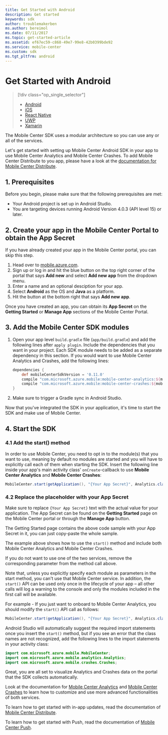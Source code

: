```yaml
---
title: Get Started with Android
description: Get started
keywords: sdk
author: troublemakerben
ms.author: bereimol
ms.date: 07/11/2017
ms.topic: get-started-article
ms.assetid: ef67ec59-c868-49e7-99e8-42b0399bde92
ms.service: mobile-center
ms.custom: sdk
ms.tgt_pltfrm: android
---
```


# Get Started with Android

> [!div class="op_single_selector"]
> * [Android](android.md)
> * [iOS](ios.md)
> * [React Native](react-native.md)
> * [UWP](uwp.md)
> * [Xamarin](xamarin.md)

The Mobile Center SDK uses a modular architecture so you can use any or all of the services.

Let's get started with setting up Mobile Center Android SDK in your app to use Mobile Center Analytics and Mobile Center Crashes. To add Mobile Center Distribute to you app, please have a look at the [documentation for Mobile Center Distribute](~/sdk/distribute/android.md).

## 1. Prerequisites

Before you begin, please make sure that the following prerequisites are met:

* Your Android project is set up in Android Studio.
* You are targeting devices running Android Version 4.0.3 (API level 15) or later.

## 2. Create your app in the Mobile Center Portal to obtain the App Secret

If you have already created your app in the Mobile Center portal, you can skip this step.

1. Head over to [mobile.azure.com](https://mobile.azure.com).
2. Sign up or log in and hit the blue button on the top right corner of the portal that says **Add new** and select **Add new app** from the dropdown menu.
3. Enter a name and an optional desciption for your app.
4. Select **Android** as the OS and **Java** as a platform.
5. Hit the button at the bottom right that says **Add new app**.

Once you have created an app, you can obtain its **App Secret** on the **Getting Started** or **Manage App** sections of the Mobile Center Portal.

## 3. Add the Mobile Center SDK modules

1. Open your app level `build.gradle` file (`app/build.gradle`) and add the following lines after `apply plugin`. Include the dependencies that you want in your project. Each SDK module needs to be added as a separate dependency in this section. If you would want to use Mobile Center Analytics and Crashes, add the following lines:

	```groovy
	dependencies {
		def mobileCenterSdkVersion = '0.11.0'
   		compile "com.microsoft.azure.mobile:mobile-center-analytics:${mobileCenterSdkVersion}"
   		compile "com.microsoft.azure.mobile:mobile-center-crashes:${mobileCenterSdkVersion}"
	}
	```

2. Make sure to trigger a Gradle sync in Android Studio.

Now that you've integrated the SDK in your application, it's time to start the SDK and make use of Mobile Center.

## 4. Start the SDK

### 4.1 Add the start() method

In order to use Mobile Center, you need to opt in to the module(s) that you want to use, meaning by default no modules are started and you will have to explicitly call each of them when starting the SDK. Insert the following line inside your app's main activity class' `onCreate`-callback to use **Mobile Center Analytics** and **Mobile Center Crashes**:

```java
MobileCenter.start(getApplication(), "{Your App Secret}", Analytics.class, Crashes.class);
```

### 4.2 Replace the placeholder with your App Secret

Make sure to replace `{Your App Secret}` text with the actual value for your application. The App Secret can be found on the **Getting Started** page on the Mobile Center portal or through the **Manage App** button.

The Getting Started page contains the above code sample with your App Secret in it, you can just copy-paste the whole sample.

The example above shows how to use the `start()` method and include both Mobile Center Analytics and Mobile Center Crashes.

If you do not want to use one of the two services, remove the corresponding parameter from the method call above.

Note that, unless you explicitly specify each module as parameters in the start method, you can't use that Mobile Center service. In addition, the `start()` API can be used only once in the lifecycle of your app – all other calls will log a warning to the console and only the modules included in the first call will be available.

For example - If you just want to onboard to Mobile Center Analytics, you should modify the `start()` API call as follows:

```java
MobileCenter.start(getApplication(), "{Your App Secret}", Analytics.class);
```

Android Studio will automatically suggest the required import statements once you insert the `start()` method, but if you see an error that the class names are not recognized, add the following lines to the import statements in your activity class:

```java
import com.microsoft.azure.mobile.MobileCenter;
import com.microsoft.azure.mobile.analytics.Analytics;
import com.microsoft.azure.mobile.crashes.Crashes;
```

Great, you are all set to visualize Analytics and Crashes data on the portal that the SDK collects automatically.

Look at the documentation for [Mobile Center Analytics](~/sdk/analytics/android.md) and [Mobile Center Crashes](~/sdk/crashes/android.md) to learn how to customize and use more advanced functionalities of both services.

To learn how to get started with in-app updates, read the documentation of [Mobile Center Distribute](~/sdk/distribute/android.md).

To learn how to get started with Push, read the documentation of [Mobile Center Push](~/sdk/push/android.md).
